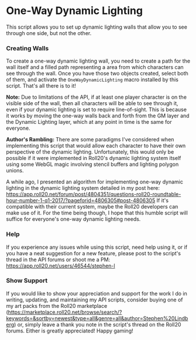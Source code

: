 # One-Way Dynamic Lighting

This script allows you to set up dynamic lighting walls that allow you to
see through one side, but not the other.

### Creating Walls

To create a one-way dynamic lighting wall, you need to create a path for the wall itself and
a filled path representing a area from which characters can see through the wall. Once you have those
two objects created, select both of them, and activate the ```OneWayDynamicLighting``` macro installed
by this script. That's all there is to it!

__Note:__
Due to limitations of the API, if at least one player character is on the visible
side of the wall, then all characters will be able to see through it, even if
your dynamic lighting is set to require line-of-sight. This is because it works by
moving the one-way walls back and forth from the GM layer and the Dynamic Lighting layer,
which at any point in time is the same for everyone.

__Author's Rambling:__
There are some paradigms I've considered when implementing this script that
would allow each character to have their own perspective of the dynamic lighting.
Unfortunately, this would only be possible if it were implemented in Roll20's
dynamic lighting system itself using some WebGL magic involving stencil buffers
and lighting polygon unions.

A while ago, I presented an algorithm for
implementing one-way dynamic lighting in the dynamic lighting system detailed in
my post here: https://app.roll20.net/forum/post/4804351/questions-roll20-roundtable-hour-number-1-q1-2017/?pageforid=4806305#post-4806305
If it's compatible with their current system, maybe the Roll20 developers can make use of it.
For the time being though, I hope that this humble script will suffice for everyone's
one-way dynamic lighting needs.

### Help

If you experience any issues while using this script,
need help using it, or if you have a neat suggestion for a new feature, please
post to the script's thread in the API forums or shoot me a PM:
https://app.roll20.net/users/46544/stephen-l

### Show Support

If you would like to show your appreciation and support for the work I do in writing,
updating, and maintaining my API scripts, consider buying one of my art packs from the Roll20 marketplace (https://marketplace.roll20.net/browse/search/?keywords=&sortby=newest&type=all&genre=all&author=Stephen%20Lindberg)
or, simply leave a thank you note in the script's thread on the Roll20 forums.
Either is greatly appreciated! Happy gaming!
